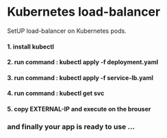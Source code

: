 # Kubernetes load-balancer
SetUP load-balancer on Kubernetes pods.

#### 1. install kubectl
#### 2. run command : kubectl apply -f deployment.yaml
#### 3. run command : kubectl apply -f service-lb.yaml
#### 4. run command : kubectl get svc
#### 5. copy EXTERNAL-IP and execute on the brouser

### and finally your app is ready to use ...
